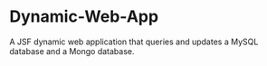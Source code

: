 # Dynamic-Web-App
A JSF dynamic web application that queries and updates a MySQL database and a Mongo database.
